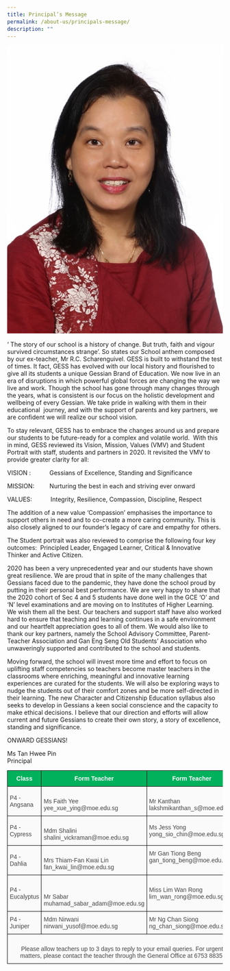 ```yaml
---
title: Principal’s Message
permalink: /about-us/principals-message/
description: ""
---
```

![Ms Tan Hwee Pin](/images/Tan-Hwee-Pin.jpeg)

‘ The story of our school is a history of change. But truth, faith and vigour survived circumstances strange’. So states our School anthem composed by our ex-teacher, Mr R.C. Scharenguivel. GESS is built to withstand the test of times. It fact, GESS has evolved with our local history and flourished to give all its students a unique Gessian Brand of Education. We now live in an era of disruptions in which powerful global forces are changing the way we live and work. Though the school has gone through many changes through the years, what is consistent is our focus on the holistic development and wellbeing of every Gessian. We take pride in walking with them in their educational  journey, and with the support of parents and key partners, we are confident we will realize our school vision.

To stay relevant, GESS has to embrace the changes around us and prepare our students to be future-ready for a complex and volatile world.  With this in mind, GESS reviewed its Vision, Mission, Values (VMV) and Student Portrait with staff, students and partners in 2020. It revisited the VMV to provide greater clarity for all:

VISION :           Gessians of Excellence, Standing and Significance

MISSION:         Nurturing the best in each and striving ever onward

VALUES:           Integrity, Resilience, Compassion, Discipline, Respect

The addition of a new value ‘Compassion’ emphasises the importance to support others in need and to co-create a more caring community. This is also closely aligned to our founder’s legacy of care and empathy for others.

The Student portrait was also reviewed to comprise the following four key outcomes:  Principled Leader, Engaged Learner, Critical & Innovative Thinker and Active Citizen.

2020 has been a very unprecedented year and our students have shown great resilience. We are proud that in spite of the many challenges that Gessians faced due to the pandemic, they have done the school proud by putting in their personal best performance. We are very happy to share that the 2020 cohort of Sec 4 and 5 students have done well in the GCE ‘O’ and ‘N’ level examinations and are moving on to Institutes of Higher Learning. We wish them all the best. Our teachers and support staff have also worked hard to ensure that teaching and learning continues in a safe environment and our heartfelt appreciation goes to all of them. We would also like to thank our key partners, namely the School Advisory Committee, Parent-Teacher Association and Gan Eng Seng Old Students’ Association who unwaveringly supported and contributed to the school and students.

Moving forward, the school will invest more time and effort to focus on uplifting staff competencies so teachers become master teachers in the classrooms where enriching, meaningful and innovative learning experiences are curated for the students. We will also be exploring ways to nudge the students out of their comfort zones and be more self-directed in their learning. The new Character and Citizenship Education syllabus also seeks to develop in Gessians a keen social conscience and the capacity to make ethical decisions. I believe that our direction and efforts will allow current and future Gessians to create their own story, a story of excellence, standing and significance.

ONWARD GESSIANS! <br>

Ms Tan Hwee Pin <br>
Principal

<style type="text/css">
.tg  {border-collapse:collapse;border-spacing:0;}
.tg td{border-color:black;border-style:solid;border-width:1px;font-family:Arial, sans-serif;font-size:14px;
  overflow:hidden;padding:10px 5px;word-break:normal;}
.tg th{border-color:black;border-style:solid;border-width:1px;font-family:Arial, sans-serif;font-size:14px;
  font-weight:normal;overflow:hidden;padding:10px 5px;word-break:normal;}
.tg .tg-z58b{background-color:#01B15C;color:#FFF;font-weight:bold;text-align:center;vertical-align:middle}
.tg .tg-huu4{background-color:#FAFAFA;color:#454545;text-align:left;vertical-align:middle}
.tg .tg-15z8{background-color:#FAFAFA;color:#454545;text-align:left;vertical-align:top}
.tg .tg-56tu{background-color:#FAFAFA;color:#454545;text-align:center;vertical-align:top}
</style>
<table class="tg">
<thead>
  <tr>
    <th class="tg-z58b"><span style="color:#FFF;background-color:#01B15C">Class</span></th>
    <th class="tg-z58b"><span style="color:#FFF;background-color:#01B15C">Form Teacher</span></th>
    <th class="tg-z58b"><span style="color:#FFF;background-color:#01B15C">Form Teacher</span></th>
  </tr>
</thead>
<tbody>
  <tr>
    <td class="tg-huu4"><span style="color:#454545;background-color:#FAFAFA">P4 - Angsana</span></td>
    <td class="tg-15z8"><br>Ms Faith Yee <br>yee_xue_ying@moe.edu.sg</td>
    <td class="tg-15z8"><br><span style="color:#454545">Mr Kanthan </span><br><span style="color:#454545">lakshmikanthan_s@moe.edu.sg</span></td>
  </tr>
  <tr>
    <td class="tg-huu4"><span style="color:#454545;background-color:#FAFAFA">P4 - Cypress</span></td>
    <td class="tg-15z8"><br>Mdm Shalini<br>shalini_vickraman@moe.edu.sg</td>
    <td class="tg-huu4"><span style="color:#454545;background-color:#FAFAFA">Ms Jess Yong</span><br><span style="color:#454545;background-color:#FAFAFA">yong_sio_chin@moe.edu.sg</span><br></td>
  </tr>
  <tr>
    <td class="tg-huu4"><span style="color:#454545;background-color:#FAFAFA">P4 - Dahlia</span></td>
    <td class="tg-15z8"><br>Mrs Thiam-Fan Kwai Lin<br><span style="color:#454545">fan_kwai_lin@moe.edu.sg</span><br></td>
    <td class="tg-15z8"><span style="color:#454545">Mr Gan Tiong Beng</span><br><span style="color:#454545">gan_tiong_beng@moe.edu.sg</span></td>
  </tr>
  <tr>
    <td class="tg-huu4"><span style="color:#454545;background-color:#FAFAFA">P4 - Eucalyptus</span></td>
    <td class="tg-15z8"><br><br><span style="color:#454545">Mr Sabar</span><br><span style="color:#454545">muhamad_sabar_adam@moe.edu.sg</span><br></td>
    <td class="tg-huu4"><span style="color:#454545;background-color:#FAFAFA">Miss Lim Wan Rong</span><br><span style="color:#454545;background-color:#FAFAFA">lim_wan_rong@moe.edu.sg</span><br></td>
  </tr>
  <tr>
    <td class="tg-huu4"><span style="color:#454545;background-color:#FAFAFA">P4 - Juniper </span></td>
    <td class="tg-huu4"><span style="color:#454545;background-color:#FAFAFA">Mdm Nirwani</span><br><span style="color:#454545;background-color:#FAFAFA">nirwani_yusof@moe.edu.sg</span><br></td>
    <td class="tg-huu4"><span style="color:#454545;background-color:#FAFAFA">Mr Ng Chan Siong</span><br><span style="color:#454545;background-color:#FAFAFA">ng_chan_siong@moe.edu.sg</span><br></td>
  </tr>
  <tr>
    <td class="tg-56tu" colspan="3"><br>Please allow teachers up to 3 days to reply to your email queries. For urgent matters, please contact the teacher through the General Office at 6753 8835.</td>
  </tr>
</tbody>
</table>